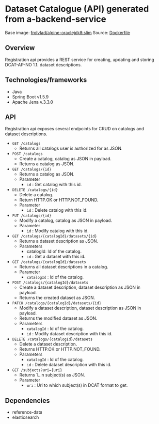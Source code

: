 # Dataset Catalogue (API) generated from a-backend-service

Base image: [frolvlad/alpine-oraclejdk8:slim](https://hub.docker.com/r/frolvlad/alpine-oraclejdk8/)
Source: [Dockerfile](https://github.com/Informasjonsforvaltning/dataset-catalogue/blob/develop/src/main/docker/Dockerfile)

##  Overview
Registration api provides a REST service for creating, updating and storing DCAT-AP-NO 1.1. dataset descriptions.  

## Technologies/frameworks
* Java
* Spring Boot v1.5.9
* Apache Jena v.3.3.0

## API
Registration api exposes several endpoints for CRUD on catalogs and dataset descriptions.

* ```GET /catalogs```
    * Returns all catalogs user is authorized for as JSON.
* ```POST /catalogs```
    * Create a catalog, catalog as JSON in payload.
    * Returns a catalog as JSON.
* ```GET /catalogs/{id}```
    * Returns a catalog as JSON.
    * Parameter
        - ```id``` : Get catalog with this id.
* ```DELETE /catalogs/{id}```
    * Delete a catalog.
    * Return HTTP.OK or HTTP.NOT_FOUND.
    * Parameter
        - ```id``` : Delete catalog with this id.
* ```PUT /catalogs/{id}```
    * Modify a catalog, catalog as JSON in payload.
    * Parameter
        - ```id``` : Modify catalog with this id.
* ```GET /catalogs/{catalogId}/datasets/{id}```
    * Returns a dataset description as JSON.
    * Parameters
        - catalogId: Id of the catalog.
        - ```id``` : Get a dataset with this id.
* ```GET /catalogs/{catalogId}/datasets```
    * Returns all dataset descriptions in a catalog.
    * Parameter
        - ```catalogId``` : Id of the catalog.
* ```POST /catalogs/{catalogId}/datasets```
    * Create a dataset description, dataset description as JSON in payload. 
    * Returns the created dataset as JSON.
* ```PATCH /catalogs/{catalogId}/datasets/{id}```
    * Modify a dataset description, dataset description as JSON in payload.
    * Returns the modified dataset as JSON. 
    * Parameters
        - ```catalogId``` : Id of the catalog.
        - ```id``` : Modify dataset description with this id.
* ```DELETE /catalogs/{catalogId}/datasets``` 
    * Delete a dataset description.
    * Returns HTTP.OK or HTTP.NOT_FOUND.
    * Parameters
        - ```catalogId``` : Id of the catalog.
        - ```id``` : Delete dataset description with this id.
* ```GET /subjects?uri={uri}```
    * Returns 1...n subject(s) as JSON.
    * Parameter
        - ```uri``` : Uri to which subject(s) in DCAT format to get.

## Dependencies
* reference-data
* elasticsearch